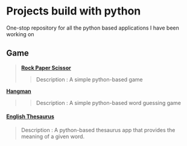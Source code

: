 # Projects build with python

One-stop repository for all the python based applications I have been working on
## Game
> **[Rock Paper Scissor](https://github.com/Subathra19/py_rock_paper_scissor)**
  >> Description : A simple python-based game  

  **[Hangman]()**
  >> Description : A simple python-based word guessing game  

#### [English Thesaurus](https://github.com/Subathra19/py_theasurus)
> Description : A python-based thesaurus app that provides the meaning of a given word. 
